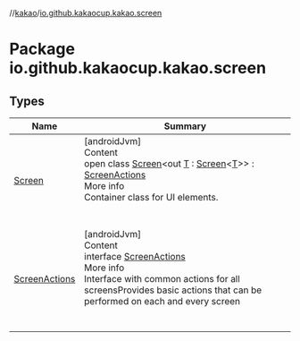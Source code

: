 //[kakao](../../index.md)/[io.github.kakaocup.kakao.screen](index.md)



# Package io.github.kakaocup.kakao.screen  


## Types  
  
|  Name |  Summary | 
|---|---|
| <a name="io.github.kakaocup.kakao.screen/Screen///PointingToDeclaration/"></a>[Screen](-screen/index.md)| <a name="io.github.kakaocup.kakao.screen/Screen///PointingToDeclaration/"></a>[androidJvm]  <br>Content  <br>open class [Screen](-screen/index.md)<out [T](-screen/index.md) : [Screen](-screen/index.md)<[T](-screen/index.md)>> : [ScreenActions](-screen-actions/index.md)  <br>More info  <br>Container class for UI elements.  <br><br><br>|
| <a name="io.github.kakaocup.kakao.screen/ScreenActions///PointingToDeclaration/"></a>[ScreenActions](-screen-actions/index.md)| <a name="io.github.kakaocup.kakao.screen/ScreenActions///PointingToDeclaration/"></a>[androidJvm]  <br>Content  <br>interface [ScreenActions](-screen-actions/index.md)  <br>More info  <br>Interface with common actions for all screensProvides basic actions that can be performed on each and every screen  <br><br><br>|

